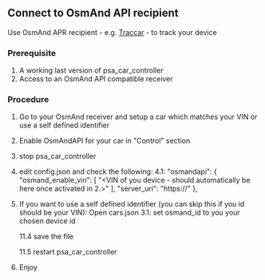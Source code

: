 ## Connect to OsmAnd API recipient

Use OsmAnd APR recipient - e.g. [Traccar](https://www.traccar.org) - to track your device

### Prerequisite
1. A working last version of psa_car_controller
2. Access to an OsmAnd API compatible receiver

### Procedure
1. Go to your OsmAnd receiver and setup a car which matches your VIN or use a self defined identifier
2. Enable OsmAndAPI for your car in "Control" section
3. stop psa_car_controller
4. edit config.json and check the following:
   4.1:
       "osmandapi": {
            "osmand_enable_vin": [
                "<VIN of you device - should automatically be here once activated in 2.>"
            ],
            "server_uri": "https://<your osmand api endpoint>"
        },
5. If you want to use a self defined identifier (you can skip this if you id should be your VIN): Open cars.json
    3.1: set osmand_id to you your chosen device id

    11.4 save the file

    11.5 restart psa_car_controller
6. Enjoy
